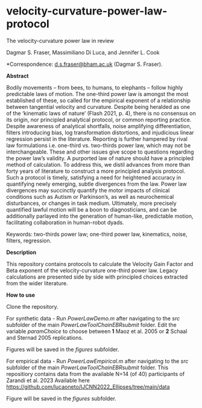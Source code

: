 # velocity-curvature-power-law-protocol

The velocity-curvature power law in review

Dagmar S. Fraser, Massimiliano Di Luca, and Jennifer L. Cook

*Correspondence: d.s.fraser@bham.ac.uk (Dagmar S. Fraser).

**Abstract**

Bodily movements – from bees, to humans, to elephants – follow highly predictable laws of motion. The one-third power law is amongst the most established of these, so called for the empirical exponent of a relationship between tangential velocity and curvature. Despite being heralded as one of the ‘kinematic laws of nature’ (Flash 2021, p. 4), there is no consensus on its origin, nor principled analytical protocol, or common reporting practice. Despite awareness of analytical shortfalls, noise amplifying differentiation, filters introducing bias, log transformation distortions, and injudicious linear regression persist in the literature. Reporting is further hampered by rival law formulations i.e. one-third vs. two-thirds power law, which may not be interchangeable. These and other issues give scope to questions regarding the power law’s validity. A purported law of nature should have a principled method of calculation. To address this, we distil advances from more than forty years of literature to construct a more principled analysis protocol. Such a protocol is timely, satisfying a need for heightened accuracy in quantifying newly emerging, subtle divergences from the law. Power law divergences may succinctly quantify the motor impacts of clinical conditions such as Autism or Parkinson’s, as well as neurochemical disturbances, or changes in task medium. Ultimately, more precisely quantified lawful motion will be a boon to diagnosticians, and can be additionally parlayed into the generation of human-like, predictable motion, facilitating collaboration in human-robot dyads.


Keywords: two-thirds power law; one-third power law, kinematics, noise, filters, regression.

**Description**

This repository contains protocols to calculate the Velocity Gain Factor and Beta exponent of the velocity-curvature one-third power law.  Legacy calculations are presented side by side with principled choices extracted from the wider literature.

**How to use**

Clone the repository.  

For synthetic data - Run _PowerLawDemo.m_ after navigating to the _src_ subfolder of the main _PowerLawToolChainEBRsubmit_ folder.
Edit the variable _paramChoice_ to choose between **1** Maoz et al. 2005 or **2** Schaal and Sternad 2005 replications.

Figures will be saved in the _figures_ subfolder.  

For empirical data - Run _PowerLawEmpirical.m_ after navigating to the _src_ subfolder of the main _PowerLawToolChainEBRsubmit_ folder.
This repositiory contains data from the available N=14 (of 40) participants of Zarandi et al. 2023 
Available here https://github.com/lucaoneto/IJCNN2022_Ellipses/tree/main/data

Figure will be saved in the _figures_ subfolder.  




